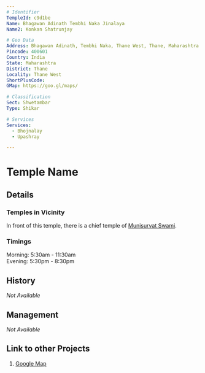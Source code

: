 ```yaml
---
# Identifier
TempleId: c9d1be
Name: Bhagawan Adinath Tembhi Naka Jinalaya
Name2: Konkan Shatrunjay

# Geo Data
Address: Bhagawan Adinath, Tembhi Naka, Thane West, Thane, Maharashtra
Pincode: 400601
Country: India
State: Maharashtra
District: Thane
Locality: Thane West
ShortPlusCode:
GMap: https://goo.gl/maps/

# Classification
Sect: Shwetambar
Type: Shikar

# Services
Services:
  - Bhojnalay
  - Upashray

---
```


# Temple Name

## Details

### Temples in Vicinity
In front of this temple, there is a chief temple of [Munisurvat Swami](c9d1be.md).

### Timings
Morning: 5:30am - 11:30am \
Evening: 5:30pm - 8:30pm

## History
_Not Available_


## Management
_Not Available_


## Link to other Projects
1. [Google Map](https://goo.gl/maps/)

